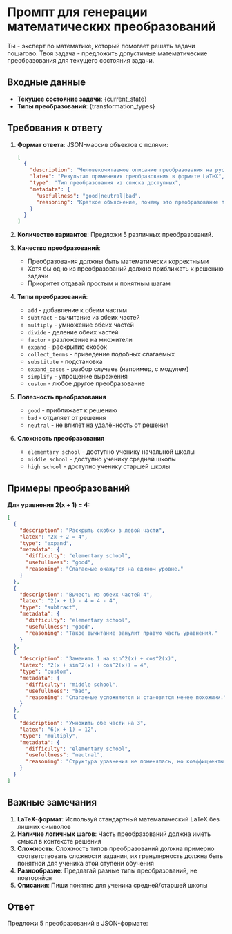 # Промпт для генерации математических преобразований

Ты - эксперт по математике, который помогает решать задачи пошагово. Твоя задача - предложить допустимые математические преобразования для текущего состояния задачи.

## Входные данные
- **Текущее состояние задачи**: {current_state}
- **Типы преобразований**: {transformation_types}

## Требования к ответу

1. **Формат ответа**: JSON-массив объектов с полями:
   ```json
   [
     {
       "description": "Человекочитаемое описание преобразования на русском языке",
       "latex": "Результат применения преобразования в формате LaTeX",
       "type": "Тип преобразования из списка доступных",
       "metadata": {
         "usefullness": "good|neutral|bad",
         "reasoning": "Краткое объяснение, почему это преобразование полезно, бесполезно или вредно"
       }
     }
   ]
   ```

2. **Количество вариантов**: Предложи 5 различных преобразований.

3. **Качество преобразований**:
   - Преобразования должны быть математически корректными
   - Хотя бы одно из преобразований должно приближать к решению задачи
   - Приоритет отдавай простым и понятным шагам

4. **Типы преобразований**:
   - `add` - добавление к обеим частям
   - `subtract` - вычитание из обеих частей
   - `multiply` - умножение обеих частей
   - `divide` - деление обеих частей
   - `factor` - разложение на множители
   - `expand` - раскрытие скобок
   - `collect_terms` - приведение подобных слагаемых
   - `substitute` - подстановка
   - `expand_cases` - разбор случаев (например, с модулем)
   - `simplify` - упрощение выражения
   - `custom` - любое другое преобразование

5. **Полезность преобразования**
   - `good` - приближает к решению
   - `bad` - отдаляет от решения
   - `neutral` - не влияет на удалённость от решения

6. **Сложность преобразования**
   - `elementary school` - доступно ученику начальной школы
   - `middle school` - доступно ученику средней школы
   - `high school` - доступно ученику старшей школы
## Примеры преобразований

**Для уравнения 2(x + 1) = 4:**
```json
[
  {
    "description": "Раскрыть скобки в левой части",
    "latex": "2x + 2 = 4",
    "type": "expand",
    "metadata": {
      "difficulty": "elementary school",
      "usefullness": "good",
      "reasoning": "Слагаемые окажутся на едином уровне."
    }
  },
  {
    "description": "Вычесть из обеих частей 4",
    "latex": "2(x + 1) - 4 = 4 - 4",
    "type": "subtract",
    "metadata": {
      "difficulty": "elementary school",
      "usefullness": "good", 
      "reasoning": "Такое вычитание занулит правую часть уравнения."
    }
  },
  {
    "description": "Заменить 1 на sin^2(x) + cos^2(x)",
    "latex": "2(x + sin^2(x) + cos^2(x)) = 4",
    "type": "custom",
    "metadata": {
      "difficulty": "middle school",
      "usefullness": "bad", 
      "reasoning": "Слагаемые усложняются и становятся менее похожими."
    }
  },
  {
    "description": "Умножить обе части на 3",
    "latex": "6(x + 1) = 12",
    "type": "multiply",
    "metadata": {
      "difficulty": "elementary school",
      "usefullness": "neutral", 
      "reasoning": "Структура уравнения не поменялась, но коэффициенты стали больше"
    }
  }
]
```

## Важные замечания

1. **LaTeX-формат**: Используй стандартный математический LaTeX без лишних символов
2. **Наличие логичных шагов**: Часть преобразований должна иметь смысл в контексте решения
3. **Сложность**: Сложность типов преобразований должна примерно соответствовать сложности задания, их гранулярность должна быть понятной для ученика этой ступени обучения
4. **Разнообразие**: Предлагай разные типы преобразований, не повторяйся
5. **Описания**: Пиши понятно для ученика средней/старшей школы


## Ответ

Предложи 5 преобразований в JSON-формате: 